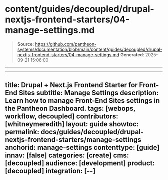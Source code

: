 # content/guides/decoupled/drupal-nextjs-frontend-starters/04-manage-settings.md

> **Source**: https://github.com/pantheon-systems/documentation/blob/main/content/guides/decoupled/drupal-nextjs-frontend-starters/04-manage-settings.md
> **Generated**: 2025-09-21 15:06:00

---

---
title: Drupal + Next.js Frontend Starter for Front-End Sites
subtitle: Manage Settings
description: Learn how to manage Front-End Sites settings in the Pantheon Dashboard.
tags: [webops, workflow, decoupled]
contributors: [whitneymeredith]
layout: guide
showtoc:
permalink: docs/guides/decoupled/drupal-nextjs-frontend-starters/manage-settings
anchorid: manage-settings
contenttype: [guide]
innav: [false]
categories: [create]
cms: [decoupled]
audience: [development]
product: [decoupled]
integration: [--]
---

<Partial file="decoupled-manage-settings.md" />